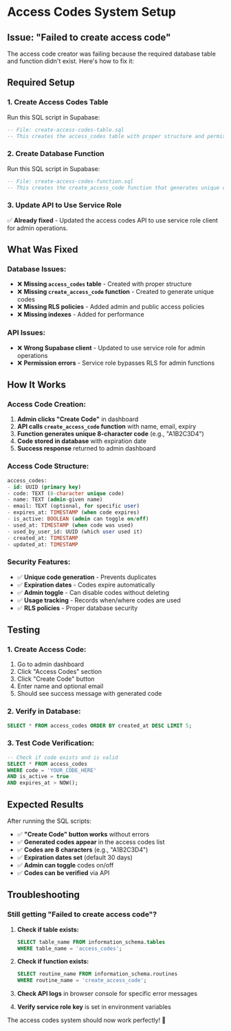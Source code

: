 # Access Codes System Setup

## Issue: "Failed to create access code"

The access code creator was failing because the required database table and function didn't exist. Here's how to fix it:

## Required Setup

### 1. Create Access Codes Table

Run this SQL script in Supabase:

```sql
-- File: create-access-codes-table.sql
-- This creates the access_codes table with proper structure and permissions
```

### 2. Create Database Function

Run this SQL script in Supabase:

```sql
-- File: create-access-codes-function.sql
-- This creates the create_access_code function that generates unique codes
```

### 3. Update API to Use Service Role

✅ **Already fixed** - Updated the access codes API to use service role client for admin operations.

## What Was Fixed

### **Database Issues:**

- ❌ **Missing `access_codes` table** - Created with proper structure
- ❌ **Missing `create_access_code` function** - Created to generate unique codes
- ❌ **Missing RLS policies** - Added admin and public access policies
- ❌ **Missing indexes** - Added for performance

### **API Issues:**

- ❌ **Wrong Supabase client** - Updated to use service role for admin operations
- ❌ **Permission errors** - Service role bypasses RLS for admin functions

## How It Works

### **Access Code Creation:**

1. **Admin clicks "Create Code"** in dashboard
2. **API calls `create_access_code` function** with name, email, expiry
3. **Function generates unique 8-character code** (e.g., "A1B2C3D4")
4. **Code stored in database** with expiration date
5. **Success response** returned to admin dashboard

### **Access Code Structure:**

```sql
access_codes:
- id: UUID (primary key)
- code: TEXT (8-character unique code)
- name: TEXT (admin-given name)
- email: TEXT (optional, for specific user)
- expires_at: TIMESTAMP (when code expires)
- is_active: BOOLEAN (admin can toggle on/off)
- used_at: TIMESTAMP (when code was used)
- used_by_user_id: UUID (which user used it)
- created_at: TIMESTAMP
- updated_at: TIMESTAMP
```

### **Security Features:**

- ✅ **Unique code generation** - Prevents duplicates
- ✅ **Expiration dates** - Codes expire automatically
- ✅ **Admin toggle** - Can disable codes without deleting
- ✅ **Usage tracking** - Records when/where codes are used
- ✅ **RLS policies** - Proper database security

## Testing

### **1. Create Access Code:**

1. Go to admin dashboard
2. Click "Access Codes" section
3. Click "Create Code" button
4. Enter name and optional email
5. Should see success message with generated code

### **2. Verify in Database:**

```sql
SELECT * FROM access_codes ORDER BY created_at DESC LIMIT 5;
```

### **3. Test Code Verification:**

```sql
-- Check if code exists and is valid
SELECT * FROM access_codes
WHERE code = 'YOUR_CODE_HERE'
AND is_active = true
AND expires_at > NOW();
```

## Expected Results

After running the SQL scripts:

- ✅ **"Create Code" button works** without errors
- ✅ **Generated codes appear** in the access codes list
- ✅ **Codes are 8 characters** (e.g., "A1B2C3D4")
- ✅ **Expiration dates set** (default 30 days)
- ✅ **Admin can toggle** codes on/off
- ✅ **Codes can be verified** via API

## Troubleshooting

### **Still getting "Failed to create access code"?**

1. **Check if table exists:**

   ```sql
   SELECT table_name FROM information_schema.tables
   WHERE table_name = 'access_codes';
   ```

2. **Check if function exists:**

   ```sql
   SELECT routine_name FROM information_schema.routines
   WHERE routine_name = 'create_access_code';
   ```

3. **Check API logs** in browser console for specific error messages

4. **Verify service role key** is set in environment variables

The access codes system should now work perfectly! 🎉

